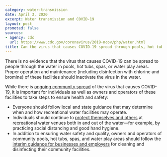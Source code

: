 ```yaml
---
category: water-transmission
date: April 3, 2020
excerpt: Water transmission and COVID-19
layout: post
promoted: false
sources:
- agency: cdc
  url: https://www.cdc.gov/coronavirus/2019-ncov/php/water.html
title: Can the virus that causes COVID-19 spread through pools, hot tubs, spas, and water play areas?
---
```


There is no evidence that the virus that causes COVID-19 can be spread to people through the water in pools, hot tubs, spas, or water play areas. Proper operation and maintenance (including disinfection with chlorine and bromine) of these facilities should inactivate the virus in the water.

While there is [ongoing community spread](https://www.cdc.gov/coronavirus/2019-ncov/cases-updates/cases-in-us.html) of the virus that causes COVID-19, it is important for individuals as well as owners and operators of these facilities to take steps to ensure health and safety:

- Everyone should follow local and state guidance that may determine when and how recreational water facilities may operate.
- Individuals should continue to [protect themselves and others](https://www.cdc.gov/coronavirus/2019-ncov/prevent-getting-sick/prevention.html) at recreational water venues both in and out of the water—for example, by practicing social distancing and good hand hygiene.
- In addition to ensuring water safety and quality, owners and operators of community pools, hot tubs, spas, and water play areas should follow the [interim guidance for businesses and employers](https://www.cdc.gov/coronavirus/2019-ncov/community/organizations/cleaning-disinfection.html) for cleaning and disinfecting their community facilities.